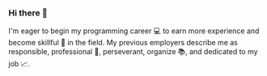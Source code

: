 ### Hi there 👋
I'm eager to begin my programming career :computer: to earn more experience and become skillful :punch: in the field. My previous employers describe me as responsible, professional :pushpin:, perseverant, organize :books:, and dedicated to my job :chart_with_upwards_trend:.
<!--
**eramirez2017503/eramirez2017503** is a ✨ _special_ ✨ repository because its `README.md` (this file) appears on your GitHub profile.

Here are some ideas to get you started:

- 🔭 I’m currently working on ...
- 🌱 I’m currently learning ...
- 👯 I’m looking to collaborate on ...
- 🤔 I’m looking for help with ...
- 💬 Ask me about ...
- 📫 How to reach me: ...
- 😄 Pronouns: ...
- ⚡ Fun fact: ...
-->
